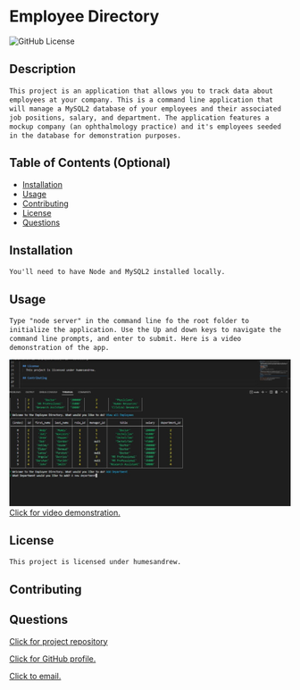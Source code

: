 # Employee Directory
  ![GitHub License](https://img.shields.io/badge/license-humesandrew-blue.svg)
  
  ## Description
    This project is an application that allows you to track data about employees at your company. This is a command line application that will manage a MySQL2 database of your employees and their associated job positions, salary, and department. The application features a mockup company (an ophthalmology practice) and it's employees seeded in the database for demonstration purposes. 

  ## Table of Contents (Optional)
  - [Installation](#installation)
  - [Usage](#usage)
  - [Contributing](#contributing)
  - [License](#license)
  - [Questions](#questions)

  ## Installation
    You'll need to have Node and MySQL2 installed locally. 

  ## Usage

    Type "node server" in the command line fo the root folder to initialize the application. Use the Up and down keys to navigate the command line prompts, and enter to submit. Here is a video demonstration of the app.
 ![Screenshot](/employeedirectoryfull.jpg?raw=true "Screenshot")
  [Click for video demonstration.](https://drive.google.com/file/d/1BJ9QvE8hGK6_UTbfl5CAA3R88YcjtLeE/view)

  ## License
    This project is licensed under humesandrew.

  ## Contributing
    

  ## Questions

  [Click for project repository](https://github.com/humesandrew/employeeDirectory)

  [Click for GitHub profile.](https://github.com/humesandrew)

  [Click to email.](mailto:humes.andrew@gmail.com)
